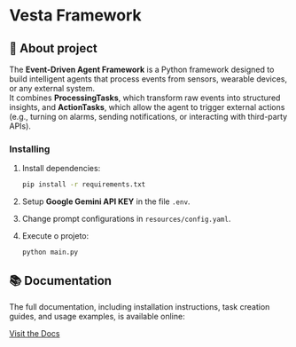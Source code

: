 # Vesta Framework

## 🧠 About project

The **Event-Driven Agent Framework** is a Python framework designed to build intelligent agents that process events 
from sensors, wearable devices, or any external system.  
It combines **ProcessingTasks**, which transform raw events into structured insights, and **ActionTasks**, 
which allow the agent to trigger external actions (e.g., turning on alarms, sending notifications, or interacting with third-party APIs).

### Installing

1.  Install dependencies:
    ```bash
    pip install -r requirements.txt
    ```

2.  Setup **Google Gemini API KEY** in the file `.env`.

3. Change prompt configurations in `resources/config.yaml`.

4.  Execute o projeto:
    ```bash
    python main.py
    ```

## 📚 Documentation

The full documentation, including installation instructions, task creation guides, and usage examples, is available online:

[Visit the Docs](https://your-username.github.io/event-driven-agent/)